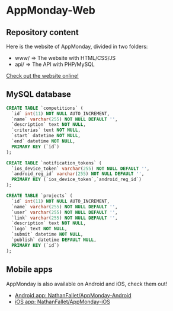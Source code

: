 # AppMonday-Web

## Repository content

Here is the website of AppMonday, divided in two folders:
- www/ => The website with HTML/CSS/JS
- api/ => The API with PHP/MySQL

[Check out the website online!](https://www.appmonday.xyz/)

## MySQL database

```sql
CREATE TABLE `competitions` (
  `id` int(11) NOT NULL AUTO_INCREMENT,
  `name` varchar(255) NOT NULL DEFAULT '',
  `description` text NOT NULL,
  `criterias` text NOT NULL,
  `start` datetime NOT NULL,
  `end` datetime NOT NULL,
  PRIMARY KEY (`id`)
);

CREATE TABLE `notification_tokens` (
  `ios_device_token` varchar(255) NOT NULL DEFAULT '',
  `android_reg_id` varchar(255) NOT NULL DEFAULT '',
  PRIMARY KEY (`ios_device_token`,`android_reg_id`)
);

CREATE TABLE `projects` (
  `id` int(11) NOT NULL AUTO_INCREMENT,
  `name` varchar(255) NOT NULL DEFAULT '',
  `user` varchar(255) NOT NULL DEFAULT '',
  `link` varchar(255) NOT NULL DEFAULT '',
  `description` text NOT NULL,
  `logo` text NOT NULL,
  `submit` datetime NOT NULL,
  `publish` datetime DEFAULT NULL,
  PRIMARY KEY (`id`)
);
```

## Mobile apps

AppMonday is also available on Android and iOS, check them out!
- [Android app: NathanFallet/AppMonday-Android](https://github.com/NathanFallet/AppMonday-Android)
- [iOS app: NathanFallet/AppMonday-iOS](https://github.com/NathanFallet/AppMonday-iOS)
